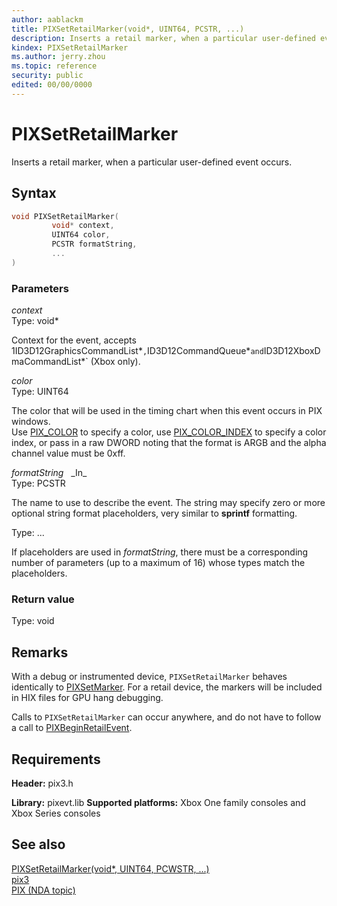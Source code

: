 ```yaml
---
author: aablackm
title: PIXSetRetailMarker(void*, UINT64, PCSTR, ...)
description: Inserts a retail marker, when a particular user-defined event occurs.
kindex: PIXSetRetailMarker
ms.author: jerry.zhou
ms.topic: reference
security: public
edited: 00/00/0000
---
```


# PIXSetRetailMarker  

Inserts a retail marker, when a particular user-defined event occurs.  

## Syntax  
  
```cpp
void PIXSetRetailMarker(  
         void* context,  
         UINT64 color,  
         PCSTR formatString,  
         ...  
)  
```  
  
### Parameters  
  
*context* &nbsp;&nbsp;  
Type: void*  
  
Context for the event, accepts 1ID3D12GraphicsCommandList\*` , `ID3D12CommandQueue\*` and `ID3D12XboxDmaCommandList\*` (Xbox only).  

*color* &nbsp;&nbsp;  
Type: UINT64  
  
The color that will be used in the timing chart when this event occurs in PIX windows.  
Use [PIX_COLOR](pix_color.md) to specify a color, use [PIX_COLOR_INDEX](pix_color_index.md) to specify a color index, or pass in a raw DWORD noting that the format is ARGB and the alpha channel value must be 0xff.  

*formatString* &nbsp;&nbsp;\_In\_  
Type: PCSTR  
  
The name to use to describe the event. The string may specify zero or more optional string format placeholders, very similar to **sprintf** formatting.  

Type: ...  
  
If placeholders are used in *formatString*, there must be a corresponding number of parameters (up to a maximum of 16) whose types match the placeholders.  
  
### Return value
Type: void
  
  
## Remarks  
  
With a debug or instrumented device, `PIXSetRetailMarker` behaves identically to [PIXSetMarker](pixsetmarker.md). For a retail device, the markers will be included in HIX files for GPU hang debugging.

Calls to `PIXSetRetailMarker` can occur anywhere, and do not have to follow a call to [PIXBeginRetailEvent](pixbeginretailevent.md).  
  
## Requirements  
  
**Header:** pix3.h
  
**Library:** pixevt.lib
**Supported platforms:** Xbox One family consoles and Xbox Series consoles  
  
## See also  
[PIXSetRetailMarker(void*, UINT64, PCWSTR, ...)](pixsetretailmarker_2.md)  
[pix3](../pix3_members.md)  
[PIX (NDA topic)](../../../../tools-console/xbox-tools-and-apis/pix/pix.md)  
  
  